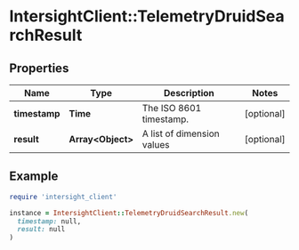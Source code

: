 # IntersightClient::TelemetryDruidSearchResult

## Properties

| Name | Type | Description | Notes |
| ---- | ---- | ----------- | ----- |
| **timestamp** | **Time** | The ISO 8601 timestamp. | [optional] |
| **result** | **Array&lt;Object&gt;** | A list of dimension values | [optional] |

## Example

```ruby
require 'intersight_client'

instance = IntersightClient::TelemetryDruidSearchResult.new(
  timestamp: null,
  result: null
)
```

